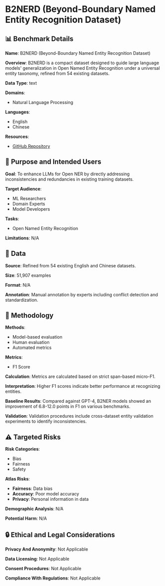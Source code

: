 # B2NERD (Beyond-Boundary Named Entity Recognition Dataset)

## 📊 Benchmark Details

**Name**: B2NERD (Beyond-Boundary Named Entity Recognition Dataset)

**Overview**: B2NERD is a compact dataset designed to guide large language models' generalization in Open Named Entity Recognition under a universal entity taxonomy, refined from 54 existing datasets.

**Data Type**: text

**Domains**:
- Natural Language Processing

**Languages**:
- English
- Chinese

**Resources**:
- [GitHub Repository](https://github.com/UmeanNever/B2NER)

## 🎯 Purpose and Intended Users

**Goal**: To enhance LLMs for Open NER by directly addressing inconsistencies and redundancies in existing training datasets.

**Target Audience**:
- ML Researchers
- Domain Experts
- Model Developers

**Tasks**:
- Open Named Entity Recognition

**Limitations**: N/A

## 💾 Data

**Source**: Refined from 54 existing English and Chinese datasets.

**Size**: 51,907 examples

**Format**: N/A

**Annotation**: Manual annotation by experts including conflict detection and standardization.

## 🔬 Methodology

**Methods**:
- Model-based evaluation
- Human evaluation
- Automated metrics

**Metrics**:
- F1 Score

**Calculation**: Metrics are calculated based on strict span-based micro-F1.

**Interpretation**: Higher F1 scores indicate better performance at recognizing entities.

**Baseline Results**: Compared against GPT-4, B2NER models showed an improvement of 6.8-12.0 points in F1 on various benchmarks.

**Validation**: Validation procedures include cross-dataset entity validation experiments to identify inconsistencies.

## ⚠️ Targeted Risks

**Risk Categories**:
- Bias
- Fairness
- Safety

**Atlas Risks**:
- **Fairness**: Data bias
- **Accuracy**: Poor model accuracy
- **Privacy**: Personal information in data

**Demographic Analysis**: N/A

**Potential Harm**: N/A

## 🔒 Ethical and Legal Considerations

**Privacy And Anonymity**: Not Applicable

**Data Licensing**: Not Applicable

**Consent Procedures**: Not Applicable

**Compliance With Regulations**: Not Applicable

